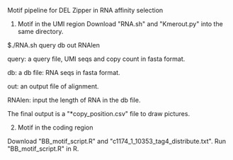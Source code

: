 Motif pipeline for DEL Zipper in RNA affinity selection 

1. Motif in the UMI region
  Download "RNA.sh" and "Kmerout.py" into the same directory.

$./RNA.sh query db out RNAlen

  query: a query file, UMI seqs and copy count in fasta format.
  
  db: a db file: RNA seqs in fasta format.
  
  out: an output file of alignment.
  
  RNAlen: input the length of RNA in the db file.

  The final output is a "*copy_position.csv" file to draw pictures.

2. Motif in the coding region

  Download "BB_motif_script.R" and "c1174_1_10353_tag4_distribute.txt".
  Run "BB_motif_script.R" in R.
